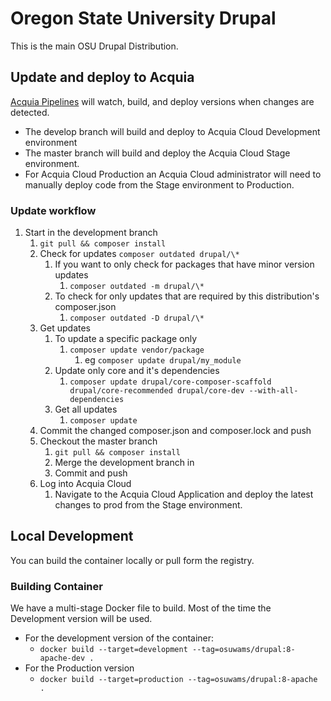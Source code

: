 # Oregon State University Drupal
This is the main OSU Drupal Distribution.
## Update and deploy to Acquia
[Acquia Pipelines](https://docs.acquia.com/cloud-platform/pipelines/) will watch, build, and deploy versions when changes are detected.
- The develop branch will build and deploy to Acquia Cloud Development environment
- The master branch will build and deploy the Acquia Cloud Stage environment.
- For Acquia Cloud Production an Acquia Cloud administrator will need to manually deploy code from the Stage environment to Production.
### Update workflow
1. Start in the development branch
   1. ```git pull && composer install```
   2. Check for updates ```composer outdated drupal/\*```
      1. If you want to only check for packages that have minor version updates
         1. ```composer outdated -m drupal/\*```
      2. To check for only updates that are required by this distribution's composer.json
         1. ```composer outdated -D drupal/\*```
   3. Get updates
      1. To update a specific package only
         1. ```composer update vendor/package```
            1. eg ```composer update drupal/my_module```
      2. Update only core and it's dependencies
         1. ```composer update drupal/core-composer-scaffold drupal/core-recommended drupal/core-dev --with-all-dependencies```
      3. Get all updates
         1. ```composer update```
   4. Commit the changed composer.json and composer.lock and push
   5. Checkout the master branch
      1. ```git pull && composer install```
      2. Merge the development branch in
      3. Commit and push
   6. Log into Acquia Cloud
      1. Navigate to the Acquia Cloud Application and deploy the latest changes to prod from the Stage environment.

## Local Development
You can build the container locally or pull form the registry.
### Building Container
We have a multi-stage Docker file to build. Most of the time the Development version will be used.
- For the development version of the container:
  - ```docker build --target=development --tag=osuwams/drupal:8-apache-dev .```
- For the Production version
  - ```docker build --target=production --tag=osuwams/drupal:8-apache .```
